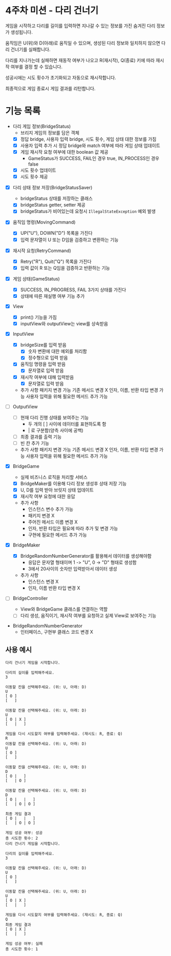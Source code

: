 # 4주차 미션 - 다리 건너기

게임을 시작하고 다리를 길이를 입력하면 지나갈 수 있는 정보를 가진 숨겨진 다리 정보가 생성됩니다.

움직임은 U(위)와 D(아래)로 움직일 수 있으며, 생성된 다리 정보와 일치하지 않으면 다리 건너기를 실패합니다.

다리를 지나가는데 실패하면 재동작 여부가 나오고 R(재시작), Q(종료) 키에 따라 재시작 여부를
결정 할 수 있습니다.

성공시에는 시도 횟수가 초기화되고 자동으로 재시작합니다.

최종적으로 게임 종료시 게임 결과를 리턴합니다.


# 기능 목록

- 다리 게임 정보(BridgeStatus)
  - 브리지 게임의 정보를 담은 객체
  - [x] 정답 bridge, 사용자 입력 bridge, 시도 횟수, 게임 상태 대한 정보를 가짐
  - [x] 사용자 입력 추가 시 정답 bridge와 match 여부에 따라 게임 상태 업데이트
  - [x] 게임 재시작 요청 여부에 대한 boolean 값 제공
    - GameStatus가 SUCCESS, FAIL인 경우 true, IN_PROCESS인 경우 false
  - [x] 시도 횟수 업데이트
  - [x] 시도 횟수 제공

- [x] 다리 상태 정보 저장(BridgeStatusSaver)
  - bridgeStatus 상태를 저장하는 클래스
  - [x] bridgeStatus getter, setter 제공
  - [x] bridgeStatus가 비어있는데 요청시 `IllegalStateException` 예외 발생

- [x] 움직임 명령(MovingCommand)
  - [x] UP("U"), DOWN("D") 목록을 가진다
  - [x] 입력 문자열이 U 또는 D임을 검증하고 변환하는 기능

- [x] 재시작 요청(RetryCommand)
  - [x] Retry("R"), Quit("Q") 목록을 가진다
  - [x] 입력 값이 R 또는 Q임을 검증하고 반환하는 기능

- [x] 게임 상태(GameStatus)
  - [x] SUCCESS, IN_PROGRESS, FAIL 3가지 상태를 가진다
  - [x] 상태에 따른 재실행 여부 기능 추가

- [x] View
  - [x] print() 기능을 가짐
  - [x] inputView와 outputView는 view를 상속받음

- [x] InputView
  - [x] bridgeSize를 입력 받음
    - [x] 숫자 변환에 대한 예외를 처리함
    - [x] 정수형으로 입력 받음
  - [x] 움직임 명령을 입력 받음
    - [x] 문자열로 입력 받음
  - [x] 재시작 여부에 대해 입력받음
    - [x] 문자열로 입력 받음
  - 추가 사항
    패키지 변경 가능
    기존 메서드 변경 X
    인자, 이름, 반환 타입 변경 가능
    사용자 입력을 위해 필요한 메서드 추가 가능

- [ ] OutputView
  - [ ] 현재 다리 진행 상태를 보여주는 기능
    - 두 개의 [ ] 사이에 데이터를 표현하도록 함
    - | 로 구분함(양측 사이에 공백)
  - [ ] 최종 결과를 출력 기능
  - [ ] 빈 칸 추가 기능
  - 추가 사항
    패키지 변경 가능
    기존 메서드 변경 X
    인자, 이름, 반환 타입 변경 가능
    사용자 입력을 위해 필요한 메서드 추가 가능

- [x] BridgeGame
  - 실제 비즈니스 로직을 처리할 서비스
  - [x] BridgeMaker를 이용해 다리 정보 생성후 상태 저장 기능
  - [x] U, D를 입력 받아 브릿지 상태 업데이트
  - [x] 재시작 여부 요청에 대한 응답
  - 추가 사항
    - 인스턴스 변수 추가 가능
    - 패키지 변경 X
    - 주어진 메서드 이름 변경 X
    - 인자, 반환 타입은 필요에 따라 추가 및 변경 가능
    - 구현에 필요한 메서드 추가 가능

- [x] BridgeMaker
  - [x] BridgeRandomNumberGenerator를 활용해서 데이터를 생성해야함
    - 응답은 문자열 형태이며 1 -> "U", 0 -> "D" 형태로 생성함
    - 3에서 20사이의 숫자만 입력받아서 데이터 생성
  - 추가 사항
    - 인스턴스 변경 X
    - 인자, 이름 반환 타입 변경 X
    
- [ ] BridgeController
  - View와 BridgeGame 클래스를 연결하는 역할
  - [ ] 다리 생성, 움직이기, 재시작 여부를 요청하고 실제 View로 보여주는 기능
- BridgeRandomNumberGenerator
  - 인터페이스, 구현부 클래스 코드 변경 X

## 사용 예시

```text
다리 건너기 게임을 시작합니다.

다리의 길이를 입력해주세요.
3

이동할 칸을 선택해주세요. (위: U, 아래: D)
U
[ O ]
[   ]

이동할 칸을 선택해주세요. (위: U, 아래: D)
U
[ O | X ]
[   |   ]

게임을 다시 시도할지 여부를 입력해주세요. (재시도: R, 종료: Q)
R
이동할 칸을 선택해주세요. (위: U, 아래: D)
U
[ O ]
[   ]

이동할 칸을 선택해주세요. (위: U, 아래: D)
D
[ O |   ]
[   | O ]

이동할 칸을 선택해주세요. (위: U, 아래: D)
D
[ O |   |   ]
[   | O | O ]

최종 게임 결과
[ O |   |   ]
[   | O | O ]

게임 성공 여부: 성공
총 시도한 횟수: 2
다리 건너기 게임을 시작합니다.

다리의 길이를 입력해주세요.
3

이동할 칸을 선택해주세요. (위: U, 아래: D)
U
[ O ]
[   ]

이동할 칸을 선택해주세요. (위: U, 아래: D)
U
[ O | X ]
[   |   ]

게임을 다시 시도할지 여부를 입력해주세요. (재시도: R, 종료: Q)
Q
최종 게임 결과
[ O | X ]
[   |   ]

게임 성공 여부: 실패
총 시도한 횟수: 1

```